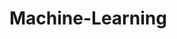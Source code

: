 # Machine-Learning
         
  
                 
                
                        
             
          
   
